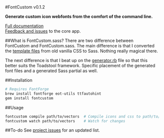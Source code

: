 #FontCustom v0.1.2

**Generate custom icon webfonts from the comfort of the command line.**

[Full documentation](http://endtwist.github.com/fontcustom/)<br/>
[Feedback and issues](https://github.com/endtwist/fontcustom/issues) to the core app. 


##What is FontCustom.sass?
There are two difference between FontCustom and FontCustom.sass. The main difference is that I converted the [template files](http://goo.gl/GZ53q) from old vanilla CSS to Sass. Nothing really magical there.

The next difference is that I beat up on the [generator.rb](http://goo.gl/IGZi0) file so that this better suits the Toadstool framework. Specific placement of the generated font files and a generated Sass partial as well.

##Installation
```sh
# Requires FontForge
brew install fontforge eot-utils ttfautohint
gem install fontcustom
```

##Usage
```sh
fontcustom compile path/to/vectors  # Compile icons and css to path/to/fontcustom/*
fontcustom watch path/to/vectors    # Watch for changes
```

##To-do
See [project issues](http://goo.gl/RfCKl) for an updated list.